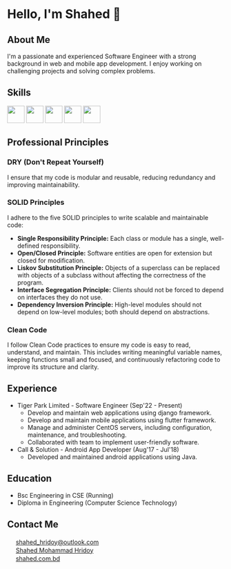 # Hello, I'm Shahed 👋

## About Me
I'm a passionate and experienced Software Engineer with a strong background in web and mobile app development. I enjoy working on challenging projects and solving complex problems.

## Skills
<img src="https://skillicons.dev/icons?i=py,dart,c,cpp,java" height="40" />
<img src="https://skillicons.dev/icons?i=django,flutter" height="40" />
<img src="https://skillicons.dev/icons?i=git" height="40" />
<img src="https://skillicons.dev/icons?i=postgres,mysql" height="40" />
<img src="https://skillicons.dev/icons?i=aws,nginx" height="40" />

## Professional Principles
### DRY (Don't Repeat Yourself)
I ensure that my code is modular and reusable, reducing redundancy and improving maintainability.

### SOLID Principles
I adhere to the five SOLID principles to write scalable and maintainable code:
- **Single Responsibility Principle:** Each class or module has a single, well-defined responsibility.
- **Open/Closed Principle:** Software entities are open for extension but closed for modification.
- **Liskov Substitution Principle:** Objects of a superclass can be replaced with objects of a subclass without affecting the correctness of the program.
- **Interface Segregation Principle:** Clients should not be forced to depend on interfaces they do not use.
- **Dependency Inversion Principle:** High-level modules should not depend on low-level modules; both should depend on abstractions.

### Clean Code
I follow Clean Code practices to ensure my code is easy to read, understand, and maintain. This includes writing meaningful variable names, keeping functions small and focused, and continuously refactoring code to improve its structure and clarity.


## Experience
- Tiger Park Limited - Software Engineer (Sep'22 - Present)
  - Develop and maintain web applications using django framework.
  - Develop and maintain mobile applications using flutter framework.
  - Manage and administer CentOS servers, including configuration, maintenance, and troubleshooting.
  - Collaborated with team to implement user-friendly software.
- Call & Solution - Android App Developer (Aug'17 - Jul'18)
  - Developed and maintained android applications using Java.

## Education
- Bsc Engineering in CSE (Running)
- Diploma in Engineering (Computer Science Technology)

## Contact Me
<img src="https://cdn.worldvectorlogo.com/logos/mail-ios.svg" height="16" />  [shahed_hridoy@outlook.com](mailto:shahed_hridoy@outlook.com)  
<img src="https://skillicons.dev/icons?i=linkedin" height="16" />  [Shahed Mohammad Hridoy](https://www.linkedin.com/in/shahedmohammadhridoy/)  
<img src="https://cdn.worldvectorlogo.com/logos/microsoft-internet-explorer-mouse-pointer.svg" height="16" />  [shahed.com.bd](https://shahed.com.bd)
